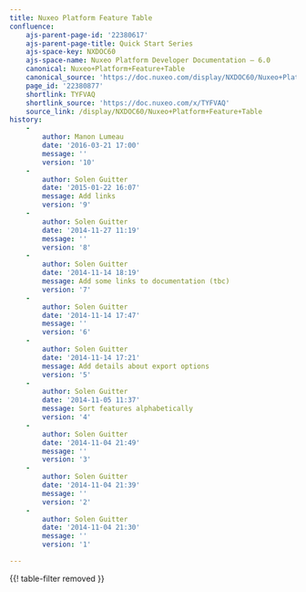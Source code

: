 ```yaml
---
title: Nuxeo Platform Feature Table
confluence:
    ajs-parent-page-id: '22380617'
    ajs-parent-page-title: Quick Start Series
    ajs-space-key: NXDOC60
    ajs-space-name: Nuxeo Platform Developer Documentation — 6.0
    canonical: Nuxeo+Platform+Feature+Table
    canonical_source: 'https://doc.nuxeo.com/display/NXDOC60/Nuxeo+Platform+Feature+Table'
    page_id: '22380877'
    shortlink: TYFVAQ
    shortlink_source: 'https://doc.nuxeo.com/x/TYFVAQ'
    source_link: /display/NXDOC60/Nuxeo+Platform+Feature+Table
history:
    - 
        author: Manon Lumeau
        date: '2016-03-21 17:00'
        message: ''
        version: '10'
    - 
        author: Solen Guitter
        date: '2015-01-22 16:07'
        message: Add links
        version: '9'
    - 
        author: Solen Guitter
        date: '2014-11-27 11:19'
        message: ''
        version: '8'
    - 
        author: Solen Guitter
        date: '2014-11-14 18:19'
        message: Add some links to documentation (tbc)
        version: '7'
    - 
        author: Solen Guitter
        date: '2014-11-14 17:47'
        message: ''
        version: '6'
    - 
        author: Solen Guitter
        date: '2014-11-14 17:21'
        message: Add details about export options
        version: '5'
    - 
        author: Solen Guitter
        date: '2014-11-05 11:37'
        message: Sort features alphabetically
        version: '4'
    - 
        author: Solen Guitter
        date: '2014-11-04 21:49'
        message: ''
        version: '3'
    - 
        author: Solen Guitter
        date: '2014-11-04 21:39'
        message: ''
        version: '2'
    - 
        author: Solen Guitter
        date: '2014-11-04 21:30'
        message: ''
        version: '1'

---
```

{{! table-filter removed }}